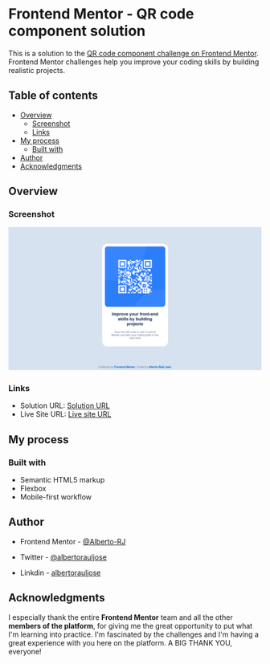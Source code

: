 # Frontend Mentor - QR code component solution

This is a solution to the [QR code component challenge on Frontend Mentor](https://www.frontendmentor.io/challenges/qr-code-component-iux_sIO_H). Frontend Mentor challenges help you improve your coding skills by building realistic projects.

## Table of contents

- [Overview](#overview)
  - [Screenshot](#screenshot)
  - [Links](#links)
- [My process](#my-process)
  - [Built with](#built-with)
- [Author](#author)
- [Acknowledgments](#acknowledgments)

## Overview

### Screenshot

![Desktop Screenshot](./screenshot/desktop-screenshot.png)


### Links

- Solution URL: [Solution URL](https://github.com/albertorauljose/desafios-do-frontendmentor/tree/main/qr-code-component)
- Live Site URL: [Live site URL](https://albertorauljose.github.io/desafios-do-frontendmentor/qr-code-component/index.html)

## My process

### Built with

- Semantic HTML5 markup
- Flexbox
- Mobile-first workflow

## Author

- Frontend Mentor - [@Alberto-RJ](https://www.frontendmentor.io/profile/Alberto-RJ)

- Twitter - [@albertorauljose](https://www.twitter.com/albertorauljose)

- Linkdin - [albertorauljose](https://www.linkdin.com/in/albertorauljose)

## Acknowledgments

 I especially thank the entire <strong>Frontend Mentor</strong> team and all the other <strong>members of the platform</strong>, for giving me the great opportunity to put what I'm learning into practice. I'm fascinated by the challenges and I'm having a great experience with you here on the platform. A BIG THANK YOU, everyone!